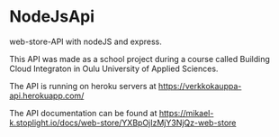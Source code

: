 # NodeJsApi
web-store-API with nodeJS and express.

This API was made as a school project during a course called Building Cloud Integraton in Oulu University of Applied Sciences.

The API is running on heroku servers at https://verkkokauppa-api.herokuapp.com/

The API documentation can be found at https://mikael-k.stoplight.io/docs/web-store/YXBpOjIzMjY3NjQz-web-store
